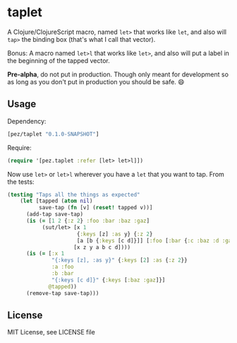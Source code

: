 # taplet

A Clojure/ClojureScript macro, named `let>` that works like `let`, and also will `tap>` the binding box (that's what I call that vector).

Bonus: A macro named `let>l` that works like `let>`, and also will put a label in the beginning of the tapped vector.

**Pre-alpha**, do not put in production. Though only meant for development so as long as you don't put in production you should be safe. 😄

## Usage

Dependency:

```clojure
[pez/taplet "0.1.0-SNAPSHOT"]
```

Require:

```clojure
(require '[pez.taplet :refer [let> let>l]])
```

Now use `let>` or `let>l` wherever you have a `let` that you want to tap. From the tests:


```clojure
(testing "Taps all the things as expected"
    (let [tapped (atom nil)
          save-tap (fn [v] (reset! tapped v))]
      (add-tap save-tap)
      (is (= [1 2 {:z 2} :foo :bar :baz :gaz]
           (sut/let> [x 1
                      {:keys [z] :as y} {:z 2}
                      [a [b {:keys [c d]}]] [:foo [:bar {:c :baz :d :gaz}]]]
                     [x z y a b c d])))
      (is (= [:x 1
              "{:keys [z], :as y}" {:keys [2] :as {:z 2}}
              :a :foo
              :b :bar
              "{:keys [c d]}" {:keys [:baz :gaz]}]
             @tapped))
      (remove-tap save-tap)))
```

## License

MIT License, see LICENSE file

